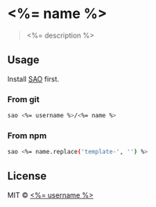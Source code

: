 # <%= name %>

> <%= description %>

## Usage

Install [SAO](https://github.com/egoist/sao) first.

### From git

```bash
sao <%= username %>/<%= name %>
```

### From npm

```bash
sao <%= name.replace('template-', '') %>
```

## License

MIT &copy; [<%= username %>](<%= website %>)
